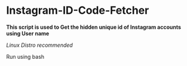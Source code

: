 # Instagram-ID-Code-Fetcher

<b>This script is used to Get the hidden unique id of Instagram accounts using User name</b>

<i>Linux Distro recommended</i>

Run using bash
